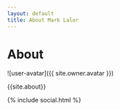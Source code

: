 ```yaml
---
layout: default
title: About Mark Lalor
---
```


<h1 class="owner-name">About</h1>
![user-avatar]({{ site.owner.avatar }})

{{site.about}}

<div class="pagination">
  {% include social.html %}
</div>
